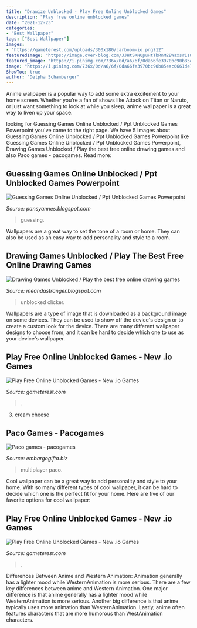 ```yaml
---
title: "Drawize Unblocked - Play Free Online Unblocked Games"
description: "Play free online unblocked games"
date: "2021-12-23"
categories:
- "Best Wallpaper"
tags: ["Best Wallpaper"]
images:
- "https://gameterest.com/uploads/300x180/carboom-io.png?12"
featuredImage: "https://image.over-blog.com/JJHtSKNUpuHtTbRnM2BWaxsr1s8=/630x400/smart/filters:no_upscale()/image/4241854/20200318/ob_9bb972_sketchful.jpg"
featured_image: "https://i.pinimg.com/736x/0d/a6/6f/0da66fe3970bc90b85eac0661de712e4.jpg"
image: "https://i.pinimg.com/736x/0d/a6/6f/0da66fe3970bc90b85eac0661de712e4.jpg"
ShowToc: true
author: "Delpha Schamberger"
---
```



Anime wallpaper is a popular way to add some extra excitement to your home screen. Whether you’re a fan of shows like Attack on Titan or Naruto, or just want something to look at while you sleep, anime wallpaper is a great way to liven up your space.

	

		
looking for Guessing Games Online Unblocked / Ppt Unblocked Games Powerpoint you've came to the right page. We have 5 Images about Guessing Games Online Unblocked / Ppt Unblocked Games Powerpoint like Guessing Games Online Unblocked / Ppt Unblocked Games Powerpoint, Drawing Games Unblocked / Play the best free online drawing games and also Paco games - pacogames. Read more:
		
    
## Guessing Games Online Unblocked / Ppt Unblocked Games Powerpoint

<img loading=lazy src="https://image.over-blog.com/JJHtSKNUpuHtTbRnM2BWaxsr1s8=/630x400/smart/filters:no_upscale()/image/4241854/20200318/ob_9bb972_sketchful.jpg" onerror="this.onerror=null;this.src='https://tse4.mm.bing.net/th?id=OIP.afOg2kiM3A6eu8pfVDUE5AAAAA&amp;pid=15.1';" alt="Guessing Games Online Unblocked / Ppt Unblocked Games Powerpoint">

_Source: pansyannes.blogspot.com_

>guessing. 

	

Wallpapers are a great way to set the tone of a room or home. They can also be used as an easy way to add personality and style to a room.

    
## Drawing Games Unblocked / Play The Best Free Online Drawing Games

<img loading=lazy src="https://i.pinimg.com/736x/0d/a6/6f/0da66fe3970bc90b85eac0661de712e4.jpg" onerror="this.onerror=null;this.src='https://tse2.mm.bing.net/th?id=OIP.wI0LN2XZF86DC9jXaTAtQgHaEK&amp;pid=15.1';" alt="Drawing Games Unblocked / Play the best free online drawing games">

_Source: meandastranger.blogspot.com_

>unblocked clicker. 

	

Wallpapers are a type of image that is downloaded as a background image on some devices. They can be used to show off the device's design or to create a custom look for the device. There are many different wallpaper designs to choose from, and it can be hard to decide which one to use as your device's wallpaper.

    
## Play Free Online Unblocked Games - New .io Games

<img loading=lazy src="https://gameterest.com/uploads/300x180/carboom-io.png?12" onerror="this.onerror=null;this.src='https://tse4.mm.bing.net/th?id=OIP.g-1ImlhUrJsBkudRGNFV-gAAAA&amp;pid=15.1';" alt="Play Free Online Unblocked Games - New .io Games">

_Source: gameterest.com_

>. 

	

3. cream cheese 

    
## Paco Games - Pacogames

<img loading=lazy src="http://embargogifta.biz/fnh/WKpkxQ0IXtPI9sa3sPUiwwHaEK.jpg" onerror="this.onerror=null;this.src='https://tse4.mm.bing.net/th?id=OIP.cw6kyKjYjX4AmLdaVjyBCAAAAA&amp;pid=15.1';" alt="Paco games - pacogames">

_Source: embargogifta.biz_

>multiplayer paco. 

	

Cool wallpaper can be a great way to add personality and style to your home. With so many different types of cool wallpaper, it can be hard to decide which one is the perfect fit for your home. Here are five of our favorite options for cool wallpaper: 

    
## Play Free Online Unblocked Games - New .io Games

<img loading=lazy src="https://gameterest.com/uploads/300x180/4p1w-io-4-pics-1-word.png?12" onerror="this.onerror=null;this.src='https://tse4.mm.bing.net/th?id=OIP.wWVDAu8bXSxfjK3IiG9AIQAAAA&amp;pid=15.1';" alt="Play Free Online Unblocked Games - New .io Games">

_Source: gameterest.com_

>. 

	

Differences Between Anime and Western Animation: Animation generally has a lighter mood while WesternAnimation is more serious.
There are a few key differences between anime and Western Animation. One major difference is that anime generally has a lighter mood while WesternAnimation is more serious. Another big difference is that anime typically uses more animation than WesternAnimation. Lastly, anime often features characters that are more humorous than WestAnimation characters.

